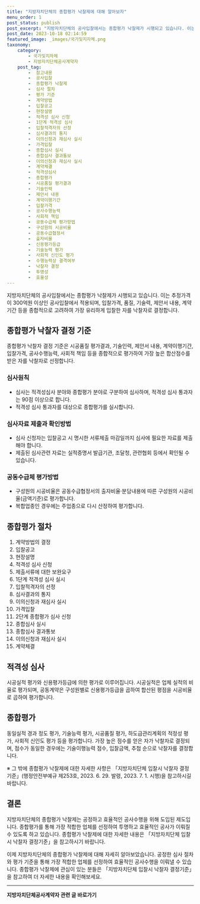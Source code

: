 ```yaml
---
title: "지방자치단체의 종합평가 낙찰제에 대해 알아보자"
menu_order: 1
post_status: publish
post_excerpt: "지방자치단체의 공사입찰에서는 종합평가 낙찰제가 시행되고 있습니다. 이는 추정가격이 300억원 이상인 공사입찰에서 적용되며, 입찰가격, 품질, 기술력, 제안서 내용, 계약기간 등을 종합적으로 고려하여 가장 유리하게 입찰한 자를 낙찰자로 결정합니다."
post_date: 2023-10-18 02:14:59
featured_image: _images/국가및지자체.png
taxonomy:
    category:
        - 국가및지자체
        - 지방자치단체공사계약자
    post_tag:
        -  참고내용
        -  공사입찰
        -  종합평가 낙찰제
        -  심사 절차
        -  평가 기준
        -  계약방법
        -  입찰공고
        -  현장설명
        -  적격성 심사 신청
        -  1단계 적격성 심사
        -  입찰적격자의 선정
        -  심사결과의 통지
        -  이의신청과 재심사 실시
        -  가격입찰
        -  종합심사 실시
        -  종합심사 결과통보
        -  이의신청과 재심사 실시
        -  계약체결
        -  적격성심사
        -  종합평가
        -  시공품질 평가결과
        -  기술인력
        -  제안서 내용
        -  계약이행기간
        -  입찰가격
        -  공사수행능력
        -  사회적 책임
        -  공동수급체 평가방법
        -  구성원의 시공비율
        -  공동수급협정서
        -  출자비율
        -  신용평가등급
        -  기술능력 평가
        -  사회적 신인도 평가
        -  수행능력상 결격여부
        -  낙찰자 결정
        -  투명성
        -  효율성
---
```



지방자치단체의 공사입찰에서는 종합평가 낙찰제가 시행되고 있습니다. 이는 추정가격이 300억원 이상인 공사입찰에서 적용되며, 입찰가격, 품질, 기술력, 제안서 내용, 계약기간 등을 종합적으로 고려하여 가장 유리하게 입찰한 자를 낙찰자로 결정합니다.

## 종합평가 낙찰자 결정 기준

종합평가 낙찰자 결정 기준은 시공품질 평가결과, 기술인력, 제안서 내용, 계약이행기간, 입찰가격, 공사수행능력, 사회적 책임 등을 종합적으로 평가하여 가장 높은 합산점수를 받은 자를 낙찰자로 선정합니다.

### 심사원칙

- 심사는 적격성심사 분야와 종합평가 분야로 구분하여 심사하며, 적격성 심사 통과자는 90점 이상으로 합니다.
- 적격성 심사 통과자를 대상으로 종합평가를 실시합니다.

### 심사자료 제출과 확인방법

- 심사 신청자는 입찰공고 시 명시한 서류제출 마감일까지 심사에 필요한 자료를 제출해야 합니다.
- 제출된 심사관련 자료는 실적증명서 발급기관, 조달청, 관련협회 등에서 확인될 수 있습니다.

### 공동수급체 평가방법

- 구성원의 시공비율은 공동수급협정서의 출자비율·분담내용에 따른 구성원의 시공비율(금액기준)로 평가합니다.
- 복합업종인 경우에는 주업종으로 다시 산정하여 평가합니다.

## 종합평가 절차

1. 계약방법의 결정
2. 입찰공고
3. 현장설명
4. 적격성 심사 신청
5. 제출서류에 대한 보완요구
6. 1단계 적격성 심사 실시
7. 입찰적격자의 선정
8. 심사결과의 통지
9. 이의신청과 재심사 실시
10. 가격입찰
11. 2단계 종합평가 심사 신청
12. 종합심사 실시
13. 종합심사 결과통보
14. 이의신청과 재심사 실시
15. 계약체결

## 적격성 심사

시공실적 평가와 신용평가등급에 의한 평가로 이루어집니다. 시공실적은 업체 실적의 비율로 평가되며, 공동계약은 구성원별로 신용평가등급을 곱하여 합산된 평점을 시공비율로 곱하여 평가합니다.

## 종합평가

동일실적 경과 정도 평가, 기술능력 평가, 시공품질 평가, 하도급관리계획의 적정성 평가, 사회적 신인도 평가 등을 평가합니다. 가장 높은 점수를 얻은 자가 낙찰자로 결정되며, 점수가 동일한 경우에는 기술이행능력 점수, 입찰금액, 추첨 순으로 낙찰자를 결정합니다.

※ 그 밖에 종합평가 낙찰제에 대한 자세한 사항은 「지방자치단체 입찰시 낙찰자 결정기준」(행정안전부예규 제253호, 2023. 6. 29. 발령, 2023. 7. 1. 시행)을 참고하시길 바랍니다.

## 결론

지방자치단체의 종합평가 낙찰제는 공정하고 효율적인 공사수행을 위해 도입된 제도입니다. 종합평가를 통해 가장 적합한 업체를 선정하여 투명하고 효율적인 공사가 이뤄질 수 있도록 하고 있습니다. 종합평가 낙찰제에 대한 자세한 내용은 「지방자치단체 입찰시 낙찰자 결정기준」을 참고하시기 바랍니다.

이제 지방자치단체의 종합평가 낙찰제에 대해 자세히 알아보았습니다. 공정한 심사 절차와 평가 기준을 통해 가장 적합한 업체를 선정하여 효율적인 공사수행을 이뤄낼 수 있습니다. 종합평가 낙찰제에 관심이 있는 분들은 「지방자치단체 입찰시 낙찰자 결정기준」을 참고하여 더 자세한 내용을 확인해보세요.
<!-- wp:separator -->
<hr class="wp-block-separator has-alpha-channel-opacity"/>
<!-- /wp:separator -->

<!-- wp:group {"backgroundColor":"base","layout":{"type":"constrained"}} -->
<div class="wp-block-group has-base-background-color has-background"><!-- wp:paragraph {"align":"center","fontSize":"medium"} -->
<p class="has-text-align-center has-large-font-size"><strong>지방자치단체공사계약자 관련 글 바로가기</strong></p>
<!-- /wp:paragraph -->


<!-- wp:latest-posts
{"categories":[{"id":7140,"count":19,"description":"","link":"https://uknowlaw.com/category/%ec%a7%80%eb%b0%a9%ec%9e%90%ec%b9%98%eb%8b%a8%ec%b2%b4%ea%b3%b5%ec%82%ac%ea%b3%84%ec%95%bd%ec%9e%90/","name":"지방자치단체공사계약자","slug":"지방자치단체공사계약자","taxonomy":"category","parent":0,"meta":[],"_links":{"self":[{"href":"https://uknowlaw.com/wp-json/wp/v2/categories/7140"}],"collection":[{"href":"https://uknowlaw.com/wp-json/wp/v2/categories"}],"about":[{"href":"https://uknowlaw.com/wp-json/wp/v2/taxonomies/category"}],"wp:post_type":[{"href":"https://uknowlaw.com/wp-json/wp/v2/posts?categories=7140"}],"curies":[{"name":"wp","href":"https://api.w.org/{rel}","templated":true}]}}],"postsToShow":100,"excerptLength":28,"postLayout":"grid","columns":2,"featuredImageAlign":"left","featuredImageSizeSlug":"large","fontSize":"small"} /--></div>
<!-- /wp:group -->